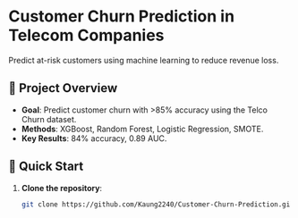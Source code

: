 # Customer Churn Prediction in Telecom Companies  
Predict at-risk customers using machine learning to reduce revenue loss.

## 📌 Project Overview  
- **Goal**: Predict customer churn with >85% accuracy using the Telco Churn dataset.  
- **Methods**: XGBoost, Random Forest, Logistic Regression, SMOTE.  
- **Key Results**: 84% accuracy, 0.89 AUC.  

## 🚀 Quick Start  
1. **Clone the repository**:  
   ```bash  
   git clone https://github.com/Kaung2240/Customer-Churn-Prediction.git  